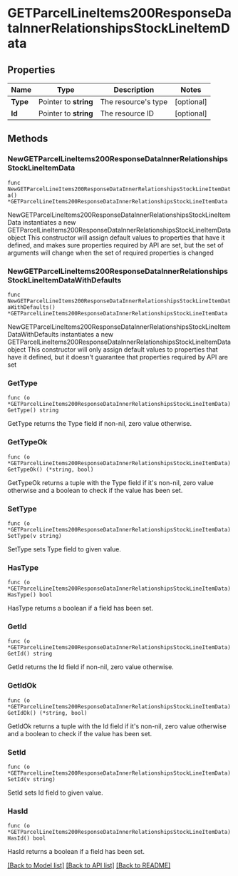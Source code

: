 # GETParcelLineItems200ResponseDataInnerRelationshipsStockLineItemData

## Properties

Name | Type | Description | Notes
------------ | ------------- | ------------- | -------------
**Type** | Pointer to **string** | The resource&#39;s type | [optional] 
**Id** | Pointer to **string** | The resource ID | [optional] 

## Methods

### NewGETParcelLineItems200ResponseDataInnerRelationshipsStockLineItemData

`func NewGETParcelLineItems200ResponseDataInnerRelationshipsStockLineItemData() *GETParcelLineItems200ResponseDataInnerRelationshipsStockLineItemData`

NewGETParcelLineItems200ResponseDataInnerRelationshipsStockLineItemData instantiates a new GETParcelLineItems200ResponseDataInnerRelationshipsStockLineItemData object
This constructor will assign default values to properties that have it defined,
and makes sure properties required by API are set, but the set of arguments
will change when the set of required properties is changed

### NewGETParcelLineItems200ResponseDataInnerRelationshipsStockLineItemDataWithDefaults

`func NewGETParcelLineItems200ResponseDataInnerRelationshipsStockLineItemDataWithDefaults() *GETParcelLineItems200ResponseDataInnerRelationshipsStockLineItemData`

NewGETParcelLineItems200ResponseDataInnerRelationshipsStockLineItemDataWithDefaults instantiates a new GETParcelLineItems200ResponseDataInnerRelationshipsStockLineItemData object
This constructor will only assign default values to properties that have it defined,
but it doesn't guarantee that properties required by API are set

### GetType

`func (o *GETParcelLineItems200ResponseDataInnerRelationshipsStockLineItemData) GetType() string`

GetType returns the Type field if non-nil, zero value otherwise.

### GetTypeOk

`func (o *GETParcelLineItems200ResponseDataInnerRelationshipsStockLineItemData) GetTypeOk() (*string, bool)`

GetTypeOk returns a tuple with the Type field if it's non-nil, zero value otherwise
and a boolean to check if the value has been set.

### SetType

`func (o *GETParcelLineItems200ResponseDataInnerRelationshipsStockLineItemData) SetType(v string)`

SetType sets Type field to given value.

### HasType

`func (o *GETParcelLineItems200ResponseDataInnerRelationshipsStockLineItemData) HasType() bool`

HasType returns a boolean if a field has been set.

### GetId

`func (o *GETParcelLineItems200ResponseDataInnerRelationshipsStockLineItemData) GetId() string`

GetId returns the Id field if non-nil, zero value otherwise.

### GetIdOk

`func (o *GETParcelLineItems200ResponseDataInnerRelationshipsStockLineItemData) GetIdOk() (*string, bool)`

GetIdOk returns a tuple with the Id field if it's non-nil, zero value otherwise
and a boolean to check if the value has been set.

### SetId

`func (o *GETParcelLineItems200ResponseDataInnerRelationshipsStockLineItemData) SetId(v string)`

SetId sets Id field to given value.

### HasId

`func (o *GETParcelLineItems200ResponseDataInnerRelationshipsStockLineItemData) HasId() bool`

HasId returns a boolean if a field has been set.


[[Back to Model list]](../README.md#documentation-for-models) [[Back to API list]](../README.md#documentation-for-api-endpoints) [[Back to README]](../README.md)


